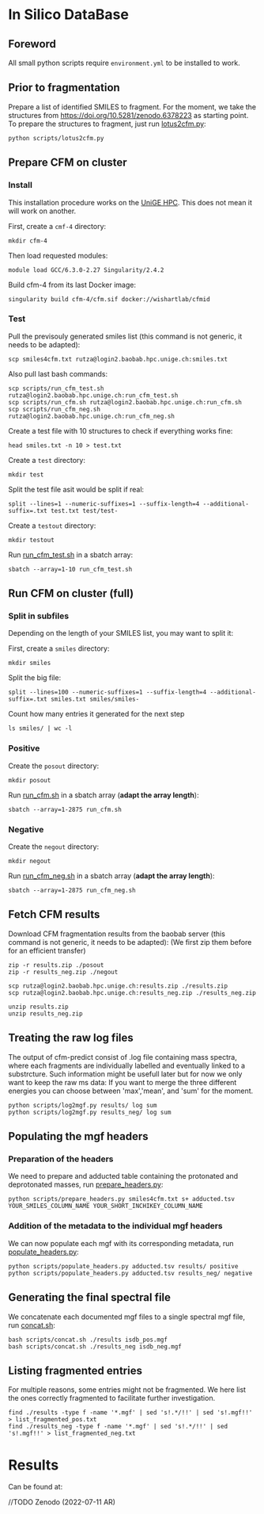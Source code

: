 # In Silico DataBase

## Foreword

All small python scripts require `environment.yml` to be installed to work.

## Prior to fragmentation 

Prepare a list of identified SMILES to fragment.
For the moment, we take the structures from <https://doi.org/10.5281/zenodo.6378223> as starting point.
To prepare the structures to fragment, just run [lotus2cfm.py](scripts/lotus2cfm.py):

```
python scripts/lotus2cfm.py
```

## Prepare CFM on cluster

### Install

This installation procedure works on the [UniGE HPC](https://www.unige.ch/eresearch/en/services/hpc/). This does not mean it will work on another.


First, create a `cmf-4` directory:
```
mkdir cfm-4
```

Then load requested modules:
```
module load GCC/6.3.0-2.27 Singularity/2.4.2
```

Build cfm-4 from its last Docker image:
```
singularity build cfm-4/cfm.sif docker://wishartlab/cfmid
```

### Test

Pull the previsouly generated smiles list (this command is not generic, it needs to be adapted):
```
scp smiles4cfm.txt rutza@login2.baobab.hpc.unige.ch:smiles.txt
```

Also pull last bash commands:
```
scp scripts/run_cfm_test.sh rutza@login2.baobab.hpc.unige.ch:run_cfm_test.sh
scp scripts/run_cfm.sh rutza@login2.baobab.hpc.unige.ch:run_cfm.sh
scp scripts/run_cfm_neg.sh rutza@login2.baobab.hpc.unige.ch:run_cfm_neg.sh
```

Create a test file with 10 structures to check if everything works fine:
```
head smiles.txt -n 10 > test.txt
```

Create a `test` directory:
```
mkdir test
```

Split the test file asit would be split if real:
```
split --lines=1 --numeric-suffixes=1 --suffix-length=4 --additional-suffix=.txt test.txt test/test-
```

Create a `testout` directory:
```
mkdir testout
```

Run [run_cfm_test.sh](scripts/run_cfm_test.sh) in a sbatch array:
```
sbatch --array=1-10 run_cfm_test.sh
```

## Run CFM on cluster (full)

### Split in subfiles

Depending on the length of your SMILES list, you may want to split it:

First, create a `smiles` directory:
```
mkdir smiles
```

Split the big file:
```
split --lines=100 --numeric-suffixes=1 --suffix-length=4 --additional-suffix=.txt smiles.txt smiles/smiles-
```

Count how many entries it generated for the next step
```
ls smiles/ | wc -l
```

### Positive

Create the `posout` directory:
```
mkdir posout
```

Run [run_cfm.sh](scripts/run_cfm.sh) in a sbatch array (**adapt the array length**):
```
sbatch --array=1-2875 run_cfm.sh
```

### Negative

Create the `negout` directory:
```
mkdir negout
```

Run [run_cfm_neg.sh](scripts/run_cfm_neg.sh) in a sbatch array (**adapt the array length**):
```
sbatch --array=1-2875 run_cfm_neg.sh
```

## Fetch CFM results

Download CFM fragmentation results from the baobab server (this command is not generic, it needs to be adapted):
(We first zip them before for an efficient transfer)

```
zip -r results.zip ./posout
zip -r results_neg.zip ./negout
```

```
scp rutza@login2.baobab.hpc.unige.ch:results.zip ./results.zip
scp rutza@login2.baobab.hpc.unige.ch:results_neg.zip ./results_neg.zip 
```

```
unzip results.zip 
unzip results_neg.zip
```

## Treating the raw log files

The output of cfm-predict consist of .log file containing mass spectra, where each fragments are individually labelled and eventually linked to a substrcture. 
Such information might be usefull later but for now we only want to keep the raw ms data:
If you want to merge the three different energies you can choose between 'max','mean', and 'sum' for the moment.
```
python scripts/log2mgf.py results/ log sum
python scripts/log2mgf.py results_neg/ log sum
```

## Populating the mgf headers

### Preparation of the headers

We need to prepare and adducted table containing the protonated and deprotonated masses, run [prepare_headers.py](scripts/prepare_headers.py):
```
python scripts/prepare_headers.py smiles4cfm.txt s+ adducted.tsv YOUR_SMILES_COLUMN_NAME YOUR_SHORT_INCHIKEY_COLUMN_NAME
```

### Addition of the metadata to the individual mgf headers

We can now populate each mgf with its corresponding metadata, run [populate_headers.py](scripts/populate_headers.py):
```
python scripts/populate_headers.py adducted.tsv results/ positive
python scripts/populate_headers.py adducted.tsv results_neg/ negative
```

## Generating the final spectral file

We concatenate each documented mgf files to a single spectral mgf file, run [concat.sh](scripts/concat.sh):
```
bash scripts/concat.sh ./results isdb_pos.mgf
bash scripts/concat.sh ./results_neg isdb_neg.mgf
```

## Listing fragmented entries

For multiple reasons, some entries might not be fragmented.
We here list the ones correctly fragmented to facilitate further investigation.
```
find ./results -type f -name '*.mgf' | sed 's!.*/!!' | sed 's!.mgf!!' > list_fragmented_pos.txt
find ./results_neg -type f -name '*.mgf' | sed 's!.*/!!' | sed 's!.mgf!!' > list_fragmented_neg.txt
```

# Results

Can be found at:

//TODO Zenodo (2022-07-11 AR)
